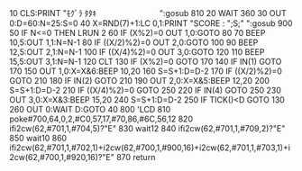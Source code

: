 10 CLS:PRINT "ﾓｸﾞﾗ ﾀﾀｷ　　　　　　　　":gosub 810
20 WAIT 360
30 OUT 0:D=60:N=25:S=0
40 X=RND(7)+1:LC 0,1:PRINT "SCORE : ";S;"       ":gosub 900
50 IF N<=0 THEN LRUN 2
60 IF (X%2)=0 OUT 1,0:GOTO 80
70 BEEP 10,5:OUT 1,1:N=N-1
80 IF ((X/2)%2)=0 OUT 2,0:GOTO 100
90 BEEP 12,5:OUT 2,1:N=N-1
100 IF ((X/4)%2)=0 OUT 3,0:GOTO 120
110 BEEP 15,5:OUT 3,1:N=N-1
120 CLT
130 IF (X%2)=0 GOTO 170
140 IF IN(1) GOTO 170
150 OUT 1,0:X=X&6:BEEP 10,20
160 S=S+1:D=D-2
170 IF ((X/2)%2)=0 GOTO 210
180 IF IN(2) GOTO 210
190 OUT 2,0:X=X&5:BEEP 12,20
200 S=S+1:D=D-2
210 IF ((X/4)%2)=0 GOTO 250
220 IF IN(4) GOTO 250
230 OUT 3,0:X=X&3:BEEP 15,20
240 S=S+1:D=D-2
250 IF TICK()<D GOTO 130
260 OUT 0:WAIT D:GOTO 40
800 'LCD
810 poke#700,64,0,2,#C0,57,17,#70,86,#6C,56,12
820 ifi2cw(62,#701,1,#704,5)?"E"
830 wait12
840 ifi2cw(62,#701,1,#709,2)?"E"
850 wait10
860 ifi2cw(62,#701,1,#702,1)+i2cw(62,#700,1,#900,16)+i2cw(62,#701,1,#703,1)+i2cw(62,#700,1,#920,16)?"E"
870 return
